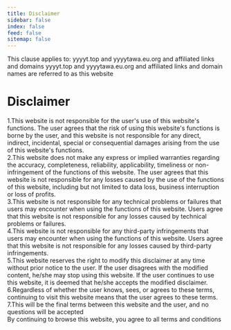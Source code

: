 ```yaml
---
title: Disclaimer
sidebar: false
index: false
feed: false
sitemap: false
---
```


This clause applies to: yyyyt.top and yyyytawa.eu.org and affiliated links and domains
yyyyt.top and yyyytawa.eu.org and affiliated links and domain names are referred to as this website

# Disclaimer
1.This website is not responsible for the user's use of this website's functions. The user agrees that the risk of using this website's functions is borne by the user, and this website is not responsible for any direct, indirect, incidental, special or consequential damages arising from the use of this website's functions.  
2.This website does not make any express or implied warranties regarding the accuracy, completeness, reliability, applicability, timeliness or non-infringement of the functions of this website. The user agrees that this website is not responsible for any losses caused by the use of the functions of this website, including but not limited to data loss, business interruption or loss of profits.  
3.This website is not responsible for any technical problems or failures that users may encounter when using the functions of this website. Users agree that this website is not responsible for any losses caused by technical problems or failures.  
4.This website is not responsible for any third-party infringements that users may encounter when using the functions of this website. Users agree that this website is not responsible for any losses caused by third-party infringements.  
5.This website reserves the right to modify this disclaimer at any time without prior notice to the user. If the user disagrees with the modified content, he/she may stop using this website. If the user continues to use this website, it is deemed that he/she accepts the modified disclaimer.  
6.Regardless of whether the user knows, sees, or agrees to these terms, continuing to visit this website means that the user agrees to these terms.  
7.This will be the final terms between this website and the user, and no questions will be accepted  
By continuing to browse this website, you agree to all terms and conditions  